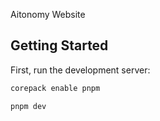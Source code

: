 Aitonomy Website

## Getting Started

First, run the development server:

```bash
corepack enable pnpm
```

```bash
pnpm dev
```